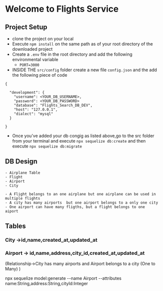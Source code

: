 # Welcome to Flights Service

## Project Setup

- clone the project on your local 
- Execute `npm install` on the same path as of your root directory of the downloaded project
- Create a `.env` file in the root directory and add the following environmental variable 
    -  `PORT=3000`
- INSIDE THE `src/config` folder create a new file `config.json` and the add the following piece of code 


````
{

  "development": {
    "username": <YOUR_DB_USERNAME>,
    "password": <YOUR_DB_PASSWORD>
    "database": "Flights_Search_DB_DEV",
    "host": "127.0.0.1",
    "dialect": "mysql"
  }

}
````

- Once you've added your db congig as listed above,go to the src folder from your terminal and execute `npx sequelize db:create` and then execute `npx sequelize db:migrate`

## DB Design
    - Airplane Table
    - Flight 
    - Airport
    - City
    
    - A Flight belongs to an one airplane but one airplane can be used in multiple flights
    - A city has many airports  but one airport belongs to a only one city
    - One airport can have many fligths, but a flight belongs to one aiport 

## Tables
### City ->id,name,created_at,updated_at
### Airport -> id,name,address,city_id,created_at,updated_at
  (Relationship->City has many airports and Airport belongs to a city (One to Many) )

  npx sequelize model:generate --name Airport --attributes name:String,address:String,cityId:Integer